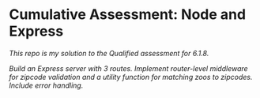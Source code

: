 # Cumulative Assessment: Node and Express

*This repo is my solution to the Qualified assessment for 6.1.8.*

*Build an Express server with 3 routes. Implement router-level middleware for zipcode validation and a utility function for matching zoos to zipcodes. Include error handling.*
